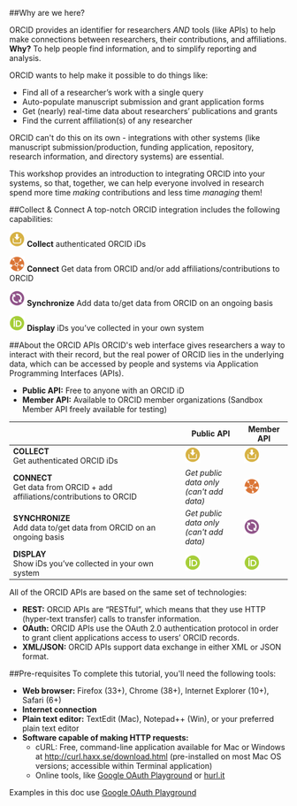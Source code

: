 ##Why are we here?

ORCID provides an identifier for researchers _AND_ tools (like APIs) to help make connections between researchers, their contributions, and affiliations. **Why?** To help people find information, and to simplify reporting and analysis.

ORCID wants to help make it possible to do things like:

* Find all of a researcher’s work with a single query
* Auto-populate manuscript submission and grant application forms
* Get (nearly) real-time data about researchers’ publications and grants
* Find the current affiliation(s) of any researcher

ORCID can't do this on its own - integrations with other systems (like manuscript submission/production, funding application, repository, research information, and directory systems) are essential. 

This workshop provides an introduction to integrating ORCID into your systems, so that, together, we can help everyone involved in research spend more time *making* contributions and less time *managing* them!

##Collect & Connect
A top-notch ORCID integration includes the following capabilities:

<img src="../images/ORCID Collect_4PP.png" width="28" alt="ORCID Collect icon"/> **Collect** authenticated ORCID iDs

<img src="../images/ORCID Connect_4PP.png" width="28" alt="ORCID Connect icon"/> **Connect** Get data from ORCID and/or add affiliations/contributions to ORCID

<img src="../images/ORCID Synchronize_4PP.png" width="28" alt="ORCID Synchronize icon"/> **Synchronize** Add data to/get data from ORCID on an ongoing basis 

<img src="../images/ORCID Display_4PP.png" width="28" alt="ORCID Display icon"/> **Display** iDs you’ve collected in your own system


##About the ORCID APIs
ORCID's web interface gives researchers a way to interact with their record, but the real power of ORCID lies in the underlying data, which can be accessed by people and systems via Application Programming Interfaces (APIs).

* **Public API:** Free to anyone with an ORCID iD
* **Member API:** Available to ORCID member organizations (Sandbox Member API freely available for testing)

|                | Public API | Member API |
| -------------- | ---------- | ---------- |
|**COLLECT**<br>Get authenticated ORCID iDs| <img src="../images/ORCID Collect_4PP.png" width="28" alt="ORCID Collect icon"/> | <img src="../images/ORCID Collect_4PP.png" width="28" alt="ORCID Collect icon"/> |
|**CONNECT**<br>Get data from ORCID + add affiliations/contributions to ORCID| *Get public data only<br>(can't add data)* | <img src="../images/ORCID Connect_4PP.png" width="28" alt="ORCID Connect icon"/> |
|**SYNCHRONIZE**<br>Add data to/get data from ORCID on an ongoing basis| *Get public data only<br>(can't add data)* | <img src="../images/ORCID Synchronize_4PP.png" width="28" alt="ORCID Synchronize icon"/> |
|**DISPLAY**<br>Show iDs you’ve collected in your own system| <img src="../images/ORCID Display_4PP.png" width="28" alt="ORCID Display icon"/> | <img src="../images/ORCID Display_4PP.png" width="28" alt="ORCID Display icon"/> |

All of the ORCID APIs are  based on the same set of technologies:

* **REST:** ORCID APIs are &ldquo;RESTful&rdquo;, which  means that they use HTTP (hyper-text transfer) calls to transfer information.
* **OAuth:** ORCID  APIs use the OAuth 2.0 authentication protocol in order to grant client  applications access to users&rsquo; ORCID records.
* **XML/JSON:** ORCID APIs support data exchange in either XML or JSON format.

##Pre-requisites
To complete this tutorial, you'll need the following tools:

* **Web browser:** Firefox (33+), Chrome (38+), Internet Explorer (10+), Safari (6+)
* **Internet connection**
* **Plain text editor:** TextEdit (Mac), Notepad++ (Win), or your preferred plain text editor
* **Software capable of making HTTP requests:**
    - cURL: Free, command-line application available for Mac  or Windows at <a href="http://curl.haxx.se/download.html">http://curl.haxx.se/download.html</a> (pre-installed on most Mac OS versions; accessible within Terminal application)
    - Online tools, like [Google OAuth Playground](https://developers.google.com/oauthplayground/) or [hurl.it](http://hurl.it">hurl.it)

Examples in this doc use [Google OAuth Playground](https://developers.google.com/oauthplayground/)